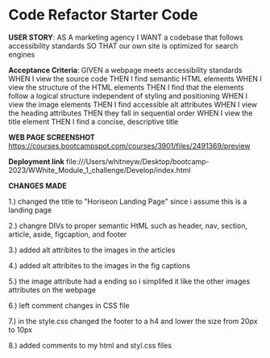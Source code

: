 # Code Refactor Starter Code

**USER STORY**:
AS A marketing agency
I WANT a codebase that follows accessibility standards
SO THAT our own site is optimized for search engines


**Acceptance Criteria**:
GIVEN a webpage meets accessibility standards
WHEN I view the source code
THEN I find semantic HTML elements
WHEN I view the structure of the HTML elements
THEN I find that the elements follow a logical structure independent of styling and positioning
WHEN I view the image elements
THEN I find accessible alt attributes
WHEN I view the heading attributes
THEN they fall in sequential order
WHEN I view the title element
THEN I find a concise, descriptive title

**WEB PAGE SCREENSHOT**
https://courses.bootcampspot.com/courses/3901/files/2491369/preview


**Deployment link**
file:///Users/whitneyw/Desktop/bootcamp-2023/WWhite_Module_1_challenge/Develop/index.html






**CHANGES MADE**

1.) changed the title to "Horiseon Landing Page" since i assume this is a landing page

2.) changre DIVs to proper semantic HtML such as header, nav, section, article, aside, figcaption, and footer

3.) added alt attribites to the images in the articles

4.) added alt attribites to the images in the fig captions

5.) the image attribute had a </img> ending so i simplifed it like the other images attributes on the webpage

6.) left comment changes in CSS file

7.) in the style.css changed the footer to a h4 and lower the size from 20px to 10px

8.) added comments to my html and styl.css files